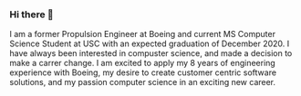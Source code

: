 ### Hi there 👋

I am a former Propulsion Engineer at Boeing and current MS Computer Science Student at USC with an expected graduation of December 2020. I have always been interested in compuster science, and made a decision to make a carrer change. I am excited to apply my 8 years of engineering experience with Boeing, my desire to create customer centric software solutions, and my passion computer science in an exciting new career.

<!--
**terickson87/terickson87** is a ✨ _special_ ✨ repository because its `README.md` (this file) appears on your GitHub profile.

Here are some ideas to get you started:

- 🔭 I’m currently working on ...
- 🌱 I’m currently learning ...
- 👯 I’m looking to collaborate on ...
- 🤔 I’m looking for help with ...
- 💬 Ask me about ...
- 📫 How to reach me: ...
- 😄 Pronouns: ...
- ⚡ Fun fact: ...
-->

